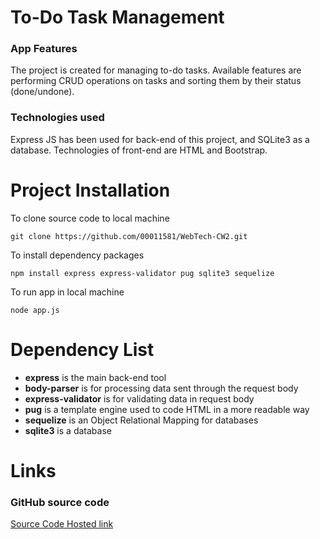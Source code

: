 # To-Do Task Management

### App Features

The project is created for managing to-do tasks. Available features are performing CRUD operations on tasks and sorting them by their status (done/undone).

### Technologies used

Express JS has been used for back-end of this project, and SQLite3 as a database. Technologies of front-end are HTML and Bootstrap.
# Project Installation
To clone source code to local machine
```
git clone https://github.com/00011581/WebTech-CW2.git
```
To install dependency packages
```
npm install express express-validator pug sqlite3 sequelize
```
To run app in local machine
```
node app.js
```
# Dependency List
- **express** is the main back-end tool
- **body-parser** is for processing data sent through the request body
- **express-validator** is for validating data in request body
- **pug** is a template engine used to code HTML in a more readable way
- **sequelize** is an Object Relational Mapping for databases
- **sqlite3** is a database
# Links
### GitHub source code
[ Source Code ](https://github.com/00011581/WebTech-CW2.git)
[ Hosted link ]()

